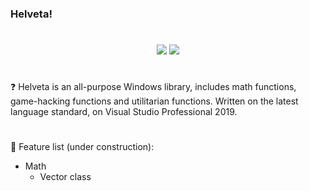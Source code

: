 ### Helveta!

#

<p align="center">
  <a href="CHANGE"><img src="https://img.shields.io/badge/MADE%20WITH-%E2%99%A5-pink"></a>
  <a href="CHANGE"><img src="https://img.shields.io/badge/LICENSE-MIT-pink"></a>
</p>

#

❓ Helveta is an all-purpose Windows library, includes math functions, game-hacking functions and utilitarian functions. Written on the latest language standard, on Visual Studio Professional 2019.

#

📝 Feature list (under construction):

- Math
  - Vector class
 # 

